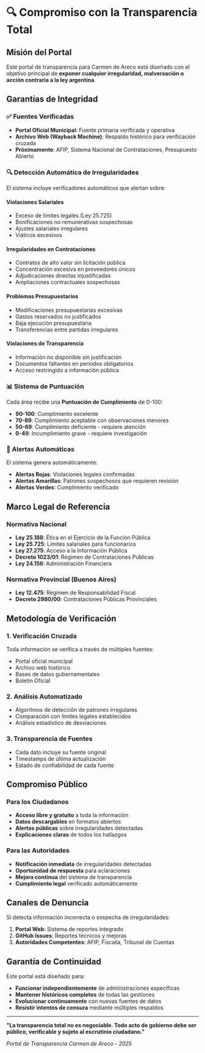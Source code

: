 # 🔍 Compromiso con la Transparencia Total

## Misión del Portal

Este portal de transparencia para Carmen de Areco está diseñado con el objetivo principal de **exponer cualquier irregularidad, malversación o acción contraria a la ley argentina**.

## Garantías de Integridad

### ✅ Fuentes Verificadas
- **Portal Oficial Municipal**: Fuente primaria verificada y operativa
- **Archivo Web (Wayback Machine)**: Respaldo histórico para verificación cruzada
- **Próximamente**: AFIP, Sistema Nacional de Contrataciones, Presupuesto Abierto

### 🔍 Detección Automática de Irregularidades

El sistema incluye verificadores automáticos que alertan sobre:

#### Violaciones Salariales
- Exceso de límites legales (Ley 25.725)
- Bonificaciones no remunerativas sospechosas
- Ajustes salariales irregulares
- Viáticos excesivos

#### Irregularidades en Contrataciones
- Contratos de alto valor sin licitación pública
- Concentración excesiva en proveedores únicos
- Adjudicaciones directas injustificadas
- Ampliaciones contractuales sospechosas

#### Problemas Presupuestarios
- Modificaciones presupuestarias excesivas
- Gastos reservados no justificados
- Baja ejecución presupuestaria
- Transferencias entre partidas irregulares

#### Violaciones de Transparencia
- Información no disponible sin justificación
- Documentos faltantes en períodos obligatorios
- Acceso restringido a información pública

### 📊 Sistema de Puntuación

Cada área recibe una **Puntuación de Cumplimiento** de 0-100:
- **90-100**: Cumplimiento excelente
- **70-89**: Cumplimiento aceptable con observaciones menores
- **50-69**: Cumplimiento deficiente - requiere atención
- **0-49**: Incumplimiento grave - requiere investigación

### 🚨 Alertas Automáticas

El sistema genera automáticamente:
- **Alertas Rojas**: Violaciones legales confirmadas
- **Alertas Amarillas**: Patrones sospechosos que requieren revisión
- **Alertas Verdes**: Cumplimiento verificado

## Marco Legal de Referencia

### Normativa Nacional
- **Ley 25.188**: Ética en el Ejercicio de la Función Pública
- **Ley 25.725**: Límites salariales para funcionarios
- **Ley 27.275**: Acceso a la Información Pública
- **Decreto 1023/01**: Régimen de Contrataciones Públicas
- **Ley 24.156**: Administración Financiera

### Normativa Provincial (Buenos Aires)
- **Ley 12.475**: Régimen de Responsabilidad Fiscal
- **Decreto 2980/00**: Contrataciones Públicas Provinciales

## Metodología de Verificación

### 1. Verificación Cruzada
Toda información se verifica a través de múltiples fuentes:
- Portal oficial municipal
- Archivo web histórico
- Bases de datos gubernamentales
- Boletín Oficial

### 2. Análisis Automatizado
- Algoritmos de detección de patrones irregulares
- Comparación con límites legales establecidos
- Análisis estadístico de desviaciones

### 3. Transparencia de Fuentes
- Cada dato incluye su fuente original
- Timestamps de última actualización
- Estado de confiabilidad de cada fuente

## Compromiso Público

### Para los Ciudadanos
- **Acceso libre y gratuito** a toda la información
- **Datos descargables** en formatos abiertos
- **Alertas públicas** sobre irregularidades detectadas
- **Explicaciones claras** de todos los hallazgos

### Para las Autoridades
- **Notificación inmediata** de irregularidades detectadas
- **Oportunidad de respuesta** para aclaraciones
- **Mejora continua** del sistema de transparencia
- **Cumplimiento legal** verificado automáticamente

## Canales de Denuncia

Si detecta información incorrecta o sospecha de irregularidades:
1. **Portal Web**: Sistema de reportes integrado
2. **GitHub Issues**: Reportes técnicos y mejoras
3. **Autoridades Competentes**: AFIP, Fiscalía, Tribunal de Cuentas

## Garantía de Continuidad

Este portal está diseñado para:
- **Funcionar independientemente** de administraciones específicas
- **Mantener históricos completos** de todas las gestiones
- **Evolucionar continuamente** con nuevas fuentes de datos
- **Resistir intentos de censura** mediante múltiples respaldos

---

**"La transparencia total no es negociable. Todo acto de gobierno debe ser público, verificable y sujeto al escrutinio ciudadano."**

*Portal de Transparencia Carmen de Areco - 2025*